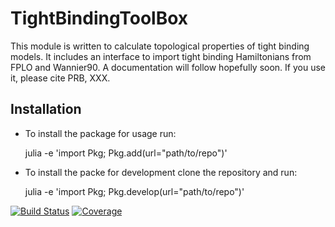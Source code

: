 # TightBindingToolBox
This module is written to calculate topological properties of tight binding models. It includes an interface to import tight binding Hamiltonians from FPLO and Wannier90. A documentation will follow hopefully soon. If you use it, please cite PRB, XXX.

Installation
------------
* To install the package for usage run:
  
    julia -e 'import Pkg; Pkg.add(url="path/to/repo")'
  
* To install the packe for development clone the repository and run:
  
    julia -e 'import Pkg; Pkg.develop(url="path/to/repo")'
  


[![Build Status](https://github.com/martinbrass/TightBindingToolBox.jl/actions/workflows/CI.yml/badge.svg?branch=main)](https://github.com/martinbrass/TightBindingToolBox.jl/actions/workflows/CI.yml?query=branch%3Amain)
[![Coverage](https://codecov.io/gh/martinbrass/TightBindingToolBox.jl/branch/main/graph/badge.svg)](https://codecov.io/gh/martinbrass/TightBindingToolBox.jl)
